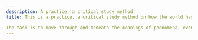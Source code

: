 ```yaml
---
description: A practice, a critical study method.
title: This is a practice, a critical study method on how the world has already ended. 

The task is to move through and beneath the meanings of phenomena, events, and material concerns so as to explore their implications within the everyday. The necessity of this critique, to quote David Harvey, is “the epistemological underpinning for any attempt to integrate everyday material concerns into broader frameworks.”
--- 
```

